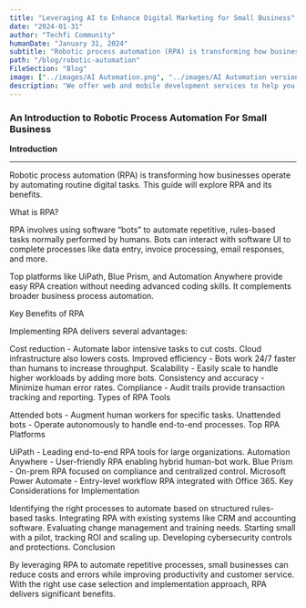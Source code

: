 ```yaml
---
title: "Leveraging AI to Enhance Digital Marketing for Small Business"
date: "2024-01-31"
author: "Techfi Community"
humanDate: "January 31, 2024"
subtitle: "Robotic process automation (RPA) is transforming how businesses operate by automating routine digital tasks. This guide will explore RPA and its benefits."
path: "/blog/robotic-automation"
FileSection: "Blog"
image: ["../images/AI Automation.png", "../images/AI Automation version 2.png"]
description: "We offer web and mobile development services to help you build a strong online presence and reach your target audience."
---
```


### An Introduction to Robotic Process Automation For Small Business

**Introduction**

---

Robotic process automation (RPA) is transforming how businesses operate by automating routine digital tasks. This guide will explore RPA and its benefits.

What is RPA?

RPA involves using software “bots” to automate repetitive, rules-based tasks normally performed by humans. Bots can interact with software UI to complete processes like data entry, invoice processing, email responses, and more.

Top platforms like UiPath, Blue Prism, and Automation Anywhere provide easy RPA creation without needing advanced coding skills. It complements broader business process automation.

Key Benefits of RPA

Implementing RPA delivers several advantages:

Cost reduction - Automate labor intensive tasks to cut costs. Cloud infrastructure also lowers costs.
Improved efficiency - Bots work 24/7 faster than humans to increase throughput.
Scalability - Easily scale to handle higher workloads by adding more bots.
Consistency and accuracy - Minimize human error rates.
Compliance - Audit trails provide transaction tracking and reporting.
Types of RPA Tools

Attended bots - Augment human workers for specific tasks.
Unattended bots - Operate autonomously to handle end-to-end processes.
Top RPA Platforms

UiPath - Leading end-to-end RPA tools for large organizations.
Automation Anywhere - User-friendly RPA enabling hybrid human-bot work.
Blue Prism - On-prem RPA focused on compliance and centralized control.
Microsoft Power Automate - Entry-level workflow RPA integrated with Office 365.
Key Considerations for Implementation

Identifying the right processes to automate based on structured rules-based tasks.
Integrating RPA with existing systems like CRM and accounting software.
Evaluating change management and training needs.
Starting small with a pilot, tracking ROI and scaling up.
Developing cybersecurity controls and protections.
Conclusion

By leveraging RPA to automate repetitive processes, small businesses can reduce costs and errors while improving productivity and customer service. With the right use case selection and implementation approach, RPA delivers significant benefits.
